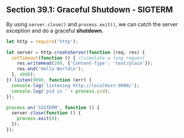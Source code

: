 ## Section 39.1: Graceful Shutdown - SIGTERM

By using `server.close()` and `process.exit()`, we can catch the server exception 
and do a graceful **shutdown**.

```js
let http = require('http');

let server = http.createServer(function (req, res) {
  setTimeout(function () { //simulate a long request
    res.writeHead(200, {'Content-Type': 'text/plain'});
    res.end('Hello World\n');
  }, 4000);
}).listen(9090, function (err) {
  console.log('listening http://localhost:9090/');
  console.log('pid is ' + process.pid);
});

process.on('SIGTERM', function () {
  server.close(function () {
    process.exit(0);
  });
});
```